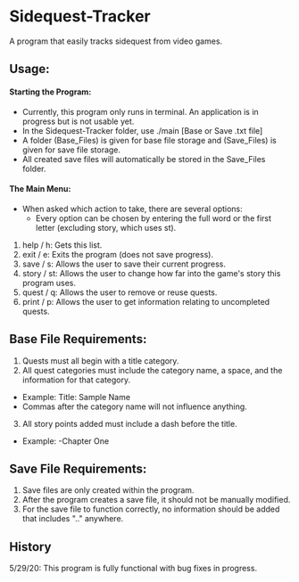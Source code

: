 # Sidequest-Tracker
A program that easily tracks sidequest from video games.

## Usage:

#### Starting the Program:
* Currently, this program only runs in terminal. An application is in progress but is not usable yet.
* In the Sidequest-Tracker folder, use ./main [Base or Save .txt file]
* A folder (Base_Files) is given for base file storage and (Save_Files) is given for save file storage.
* All created save files will automatically be stored in the Save_Files folder.

#### The Main Menu:
* When asked which action to take, there are several options:
  * Every option can be chosen by entering the full word or the first letter (excluding story, which uses st).
1. help / h: Gets this list.
2. exit / e: Exits the program (does not save progress).
3. save / s: Allows the user to save their current progress.
4. story / st: Allows the user to change how far into the game's story this program uses.
5. quest / q: Allows the user to remove or reuse quests.
6. print / p: Allows the user to get information relating to uncompleted quests.

## Base File Requirements:
1. Quests must all begin with a title category.
2. All quest categories must include the category name, a space, and the information for that category.
* Example: Title: Sample Name
* Commas after the category name will not influence anything.
3. All story points added must include a dash before the title.
* Example: -Chapter One

## Save File Requirements:
1. Save files are only created within the program.
2. After the program creates a save file, it should not be manually modified.
3. For the save file to function correctly, no information should be added that includes ".." anywhere.

## History
5/29/20: This program is fully functional with bug fixes in progress.
